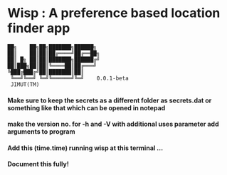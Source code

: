 # Wisp : A preference based location finder app


```
██╗    ██╗██╗███████╗██████╗       
██║    ██║██║██╔════╝██╔══██╗       
██║ █╗ ██║██║███████╗██████╔╝        
██║███╗██║██║╚════██║██╔═══╝       
╚███╔███╔╝██║███████║██║                 
 ╚══╝╚══╝ ╚═╝╚══════╝╚═╝  	0.0.1-beta 
 JIMUT(TM) 
```

#### Make sure to keep the secrets as a different folder as secrets.dat or something like that which can be opened in notepad

#### make the version no. for -h and -V with additional uses parameter add arguments to program

#### Add this (time.time) running wisp at this terminal ...

#### Document this fully!



